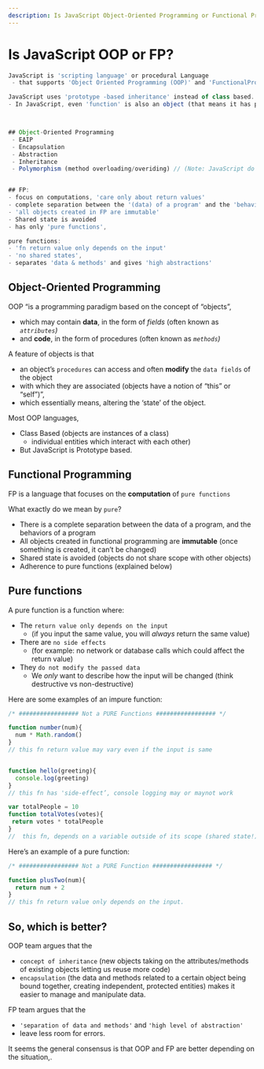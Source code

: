 ```yaml
---
description: Is JavaScript Object-Oriented Programming or Functional Programming?
---
```


# Is JavaScript OOP or FP?

```javascript
JavaScript is 'scripting language' or procedural Language
 - that supports 'Object Oriented Programming (OOP)' and 'FunctionalProgramming (FP)'

JavaScript uses 'prototype -based inheritance' instead of class based.
- In JavaScript, even 'function' is also an object (that means it has properties and methods)



## Object-Oriented Programming
 - EAIP
 - Encapsulation
 - Abstraction
 - Inheritance
 - Polymorphism (method overloading/overiding) // (Note: JavaScript do not suport this)


## FP:
- focus on computations, 'care only about return values'
- complete separation between the '(data) of a program' and the 'behaviors of a program (methods)'
- 'all objects created in FP are immutable' 
- Shared state is avoided 
- has only 'pure functions', 

pure functions: 
- 'fn return value only depends on the input'
- 'no shared states', 
- separates 'data & methods' and gives 'high abstractions'

```

## Object-Oriented Programming

OOP “is a programming paradigm based on the concept of “objects”, 

* which may contain **data**, in the form of _fields_ \(often known as _`attributes`\)_
* and **code**, in the form of procedures \(often known as _`methods`\)_ 

A feature of objects is that 

* an object’s `procedures` can access and often **modify** the `data fields` of the object 
* with which they are associated \(objects have a notion of “this” or “self”\)”, 
* which essentially means, altering the ‘state’ of the object.

Most OOP languages, 

* Class Based \(objects are instances of a class\)
  * individual entities which interact with each other\)
* But JavaScript is Prototype based.



## Functional Programming

FP is a language that focuses on the **computation** of `pure functions` 

What exactly do we mean by `pure`?

* There is a complete separation between the data of a program, and the behaviors of a program
* All objects created in functional programming are **immutable** \(once something is created, it can’t be changed\)
* Shared state is avoided \(objects do not share scope with other objects\)
* Adherence to pure functions \(explained below\)

## Pure functions <a id="22a2"></a>

A pure function is a function where:

* The `return value only depends on the input` 
  * \(if you input the same value, you will _always_ return the same value\)
* There are `no side effects` 
  * \(for example: no network or database calls which could affect the return value\)
* They `do not modify the passed data` 
  * We _only_ want to describe how the input will be changed \(think destructive vs non-destructive\)

Here are some examples of an impure function:

```javascript
/* ################# Not a PURE Functions ################# */

function number(num){
  num * Math.random()
}
// this fn return value may vary even if the input is same 


function hello(greeting){
  console.log(greeting)
}
// this fn has 'side-effect’, console logging may or maynot work

var totalPeople = 10
function totalVotes(votes){
 return votes * totalPeople
}
//  this fn, depends on a variable outside of its scope (shared state!)
```

Here’s an example of a pure function:

```javascript
/* ################# Not a PURE Function ################# */

function plusTwo(num){
  return num + 2
}
// this fn return value only depends on the input.
```

## So, which is better? <a id="d1d1"></a>

OOP team argues that the 

* `concept of inheritance` \(new objects taking on the attributes/methods of existing objects letting us reuse more code\)
* `encapsulation` \(the data and methods related to a certain object being bound together, creating independent, protected entities\) makes it easier to manage and manipulate data. 

FP team argues that the 

* `'separation of data and methods'` and `'high level of abstraction'`
* leave less room for errors.

It seems the general consensus is that OOP and FP are better depending on the situation,.

